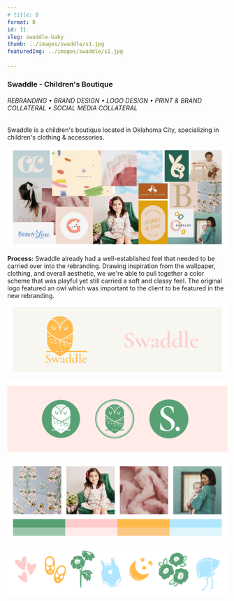 ```yaml
---
# title: B
format: B
id: 11
slug: swaddle-baby
thumb: ../images/swaddle/s1.jpg
featuredImg: ../images/swaddle/s1.jpg

---
```


### Swaddle - Children's Boutique
###### REBRANDING • BRAND DESIGN • LOGO DESIGN • PRINT & BRAND COLLATERAL • SOCIAL MEDIA COLLATERAL
Swaddle is a children's boutique located in Oklahoma City, specializing in children's clothing & accessories. 

![s2.jpg](../images/swaddle/s2.jpg)

**Process:**
Swaddle already had a well-established feel that needed to be carried over into the rebranding. Drawing inspiration from the wallpaper, clothing, and overall aesthetic, we we're able to pull together a color scheme that was playful yet still carried a soft and classy feel. The original logo featured an owl which was important to the client to be featured in the new rebranding.

![s4.jpg](../images/swaddle/s4.jpg)

![s5.jpg](../images/swaddle/s5.jpg)

![s3.jpg](../images/swaddle/s3.jpg)

![s6.jpg](../images/swaddle/s6.jpg)